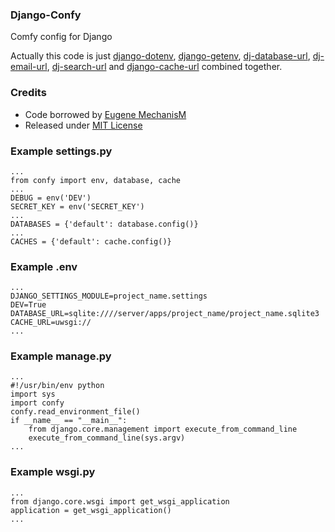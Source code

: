 ### Django-Confy
Comfy config for Django

Actually this code is just [django-dotenv](https://github.com/jacobian-archive/django-dotenv), [django-getenv](https://github.com/schwuk/django-getenv), [dj-database-url](https://github.com/kennethreitz/dj-database-url), [dj-email-url](https://github.com/migonzalvar/dj-email-url), [dj-search-url](https://github.com/dstufft/dj-search-url) and [django-cache-url](https://github.com/ghickman/django-cache-url) combined together.
### Credits
- Code borrowed by [Eugene MechanisM](https://mechanism.name)
- Released under [MIT License](http://www.opensource.org/licenses/mit-license.php)

### Example settings.py

    ...
    from confy import env, database, cache
    ...
    DEBUG = env('DEV')
    SECRET_KEY = env('SECRET_KEY')
    ...
    DATABASES = {'default': database.config()}
    ...
    CACHES = {'default': cache.config()}
    
### Example .env

    ...
    DJANGO_SETTINGS_MODULE=project_name.settings
    DEV=True
    DATABASE_URL=sqlite:////server/apps/project_name/project_name.sqlite3
    CACHE_URL=uwsgi://
    ...
### Example manage.py

    ...
    #!/usr/bin/env python
    import sys
    import confy
    confy.read_environment_file()
    if __name__ == "__main__":
        from django.core.management import execute_from_command_line
        execute_from_command_line(sys.argv)
    ...
    
### Example wsgi.py

    ...
    from django.core.wsgi import get_wsgi_application
    application = get_wsgi_application()
    ...
